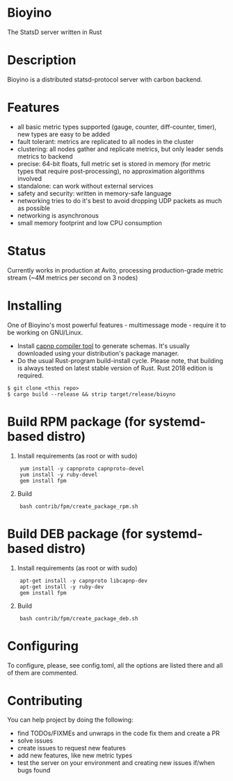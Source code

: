 # Bioyino #
The StatsD server written in Rust

# Description #
Bioyino is a distributed statsd-protocol server with carbon backend.

# Features #

* all basic metric types supported (gauge, counter, diff-counter, timer), new types are easy to be added
* fault tolerant: metrics are replicated to all nodes in the cluster
* clustering: all nodes gather and replicate metrics, but only leader sends metrics to backend
* precise: 64-bit floats, full metric set is stored in memory (for metric types that require post-processing), no approximation algorithms involved
* standalone: can work without external services
* safety and security: written in memory-safe language
* networking tries to do it's best to avoid dropping UDP packets as much as possible
* networking is asynchronous
* small memory footprint and low CPU consumption

# Status #
Currently works in production at Avito, processing production-grade metric stream (~4M metrics per second on 3 nodes)

# Installing #
One of Bioyino's most powerful features - multimessage mode - require it to be working on GNU/Linux.

* Install [capnp compiler tool](https://capnproto.org/install.html) to generate schemas. It's usually downloaded using your distribution's package manager.
* Do the usual Rust-program build-install cycle. Please note, that building is always tested on latest stable version of Rust. Rust 2018 edition is required.

```
$ git clone <this repo>
$ cargo build --release && strip target/release/bioyno
```
# Build RPM package (for systemd-based distro)

1.  Install requirements (as root or with sudo)
```
    yum install -y capnproto capnproto-devel
    yum install -y ruby-devel
    gem install fpm
```

2.  Build
```
    bash contrib/fpm/create_package_rpm.sh
```

# Build DEB package (for systemd-based distro)

1.  Install requirements (as root or with sudo)
```
    apt-get install -y capnproto libcapnp-dev
    apt-get install -y ruby-dev
    gem install fpm
```

2.  Build
```
    bash contrib/fpm/create_package_deb.sh
```

# Configuring #
To configure, please, see config.toml, all the options are listed there and all of them are commented.

# Contributing #

You can help project by doing the following:
* find TODOs/FIXMEs and unwraps in the code fix them and create a PR
* solve issues
* create issues to request new features
* add new features, like new metric types
* test the server on your environment and creating new issues if/when bugs found
